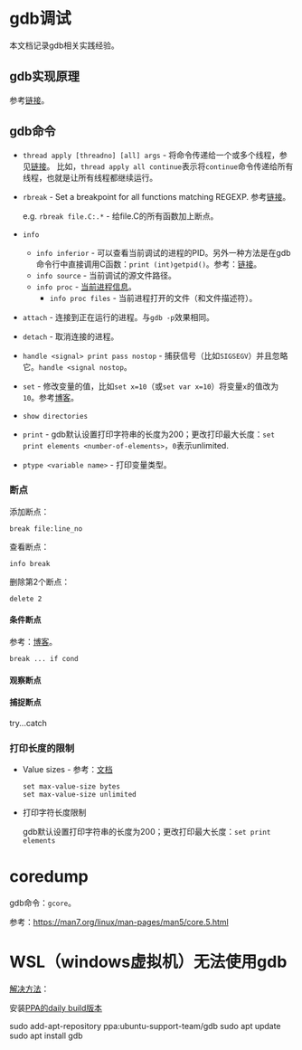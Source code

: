 # gdb调试

本文档记录gdb相关实践经验。

## gdb实现原理

参考[链接](https://www.zhihu.com/people/bi-an-60-46)。

## gdb命令

* `thread apply [threadno] [all] args` - 将命令传递给一个或多个线程，参见[链接](https://developer.apple.com/library/archive/documentation/DeveloperTools/gdb/gdb/gdb_5.html)。
比如，`thread apply all continue`表示将`continue`命令传递给所有线程，也就是让所有线程都继续运行。

* `rbreak` - Set a breakpoint for all functions matching REGEXP. 参考[链接](https://blog.csdn.net/zdl1016/article/details/8708077)。

    e.g. `rbreak file.C:.*` - 给file.C的所有函数加上断点。

* `info`
  - `info inferior` - 可以查看当前调试的进程的PID。另外一种方法是在gdb命令行中直接调用C函数：`print (int)getpid()`。参考：[链接](https://www.qiniu.com/qfans/qnso-36704270)。
  - `info source` - 当前调试的源文件路径。
  - `info proc` - [当前进程信息](https://sourceware.org/gdb/onlinedocs/gdb/Process-Information.html)。
    - `info proc files` - 当前进程打开的文件（和文件描述符）。
* `attach` - 连接到正在运行的进程。与`gdb -p`效果相同。
* `detach` - 取消连接的进程。
* `handle <signal> print pass nostop` - 捕获信号（比如`SIGSEGV`）并且忽略它。`handle <signal nostop`。
* `set` - 修改变量的值，比如`set x=10`（或`set var x=10`）将变量`x`的值改为`10`。参考[博客](https://blog.csdn.net/yasi_xi/article/details/12784507)。
* `show directories`
* `print` - gdb默认设置打印字符串的长度为200；更改打印最大长度：`set print elements <number-of-elements>`，`0`表示unlimited.
* `ptype <variable name>` - 打印变量类型。


### 断点

添加断点：

    break file:line_no

查看断点：

    info break

删除第2个断点：

    delete 2


#### 条件断点

参考：[博客](http://c.biancheng.net/view/8255.html)。

`break ... if cond`


#### 观察断点

#### 捕捉断点

try...catch


### 打印长度的限制

* Value sizes - 参考：[文档](https://sourceware.org/gdb/onlinedocs/gdb/Value-Sizes.html)

  ```
  set max-value-size bytes
  set max-value-size unlimited
  ```

* 打印字符长度限制

  gdb默认设置打印字符串的长度为200；更改打印最大长度：`set print elements`


# coredump

gdb命令：`gcore`。

参考：https://man7.org/linux/man-pages/man5/core.5.html

# WSL（windows虚拟机）无法使用gdb

[解决方法](https://github.com/microsoft/WSL/issues/8516)：

安装[PPA的daily build版本](https://launchpad.net/~ubuntu-support-team/+archive/ubuntu/gdb)

  sudo add-apt-repository ppa:ubuntu-support-team/gdb
  sudo apt update
  sudo apt install gdb
